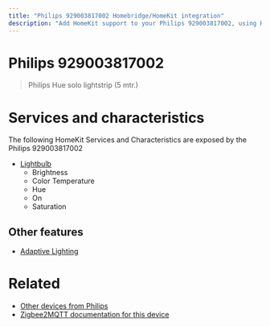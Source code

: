 ```yaml
---
title: "Philips 929003817002 Homebridge/HomeKit integration"
description: "Add HomeKit support to your Philips 929003817002, using Homebridge, Zigbee2MQTT and homebridge-z2m."
---
```

<!---
This file has been GENERATED using src/docgen/docgen.ts
DO NOT EDIT THIS FILE MANUALLY!
-->
# Philips 929003817002
> Philips Hue solo lightstrip (5 mtr.)


# Services and characteristics
The following HomeKit Services and Characteristics are exposed by
the Philips 929003817002

* [Lightbulb](../../light.md)
  * Brightness
  * Color Temperature
  * Hue
  * On
  * Saturation

## Other features
* [Adaptive Lighting](../../light.md)

# Related
* [Other devices from Philips](../index.md#philips)
* [Zigbee2MQTT documentation for this device](https://www.zigbee2mqtt.io/devices/929003817002.html)